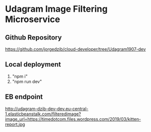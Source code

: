 # Udagram Image Filtering Microservice

## Github Repository

https://github.com/jorgedzib/cloud-developer/tree/Udagram1907-dev

## Local deployment

1. "npm i"
2. "npm run dev"

## EB endpoint

http://udagram-dzib-dev-dev.eu-central-1.elasticbeanstalk.com/filteredimage?image_url=https://timedotcom.files.wordpress.com/2019/03/kitten-report.jpg
